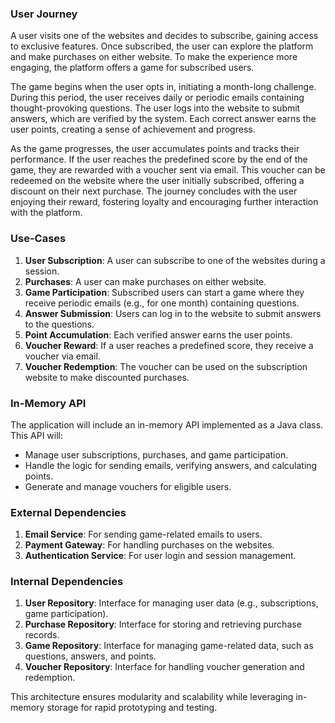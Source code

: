 ### User Journey
A user visits one of the websites and decides to subscribe, gaining access to exclusive features. Once subscribed, the user can explore the platform and make purchases on either website. To make the experience more engaging, the platform offers a game for subscribed users.

The game begins when the user opts in, initiating a month-long challenge. During this period, the user receives daily or periodic emails containing thought-provoking questions. The user logs into the website to submit answers, which are verified by the system. Each correct answer earns the user points, creating a sense of achievement and progress.

As the game progresses, the user accumulates points and tracks their performance. If the user reaches the predefined score by the end of the game, they are rewarded with a voucher sent via email. This voucher can be redeemed on the website where the user initially subscribed, offering a discount on their next purchase. The journey concludes with the user enjoying their reward, fostering loyalty and encouraging further interaction with the platform.
### Use-Cases
1. **User Subscription**: A user can subscribe to one of the websites during a session.
2. **Purchases**: A user can make purchases on either website.
3. **Game Participation**: Subscribed users can start a game where they receive periodic emails (e.g., for one month) containing questions.
4. **Answer Submission**: Users can log in to the website to submit answers to the questions.
5. **Point Accumulation**: Each verified answer earns the user points.
6. **Voucher Reward**: If a user reaches a predefined score, they receive a voucher via email.
7. **Voucher Redemption**: The voucher can be used on the subscription website to make discounted purchases.

### In-Memory API
The application will include an in-memory API implemented as a Java class. This API will:
- Manage user subscriptions, purchases, and game participation.
- Handle the logic for sending emails, verifying answers, and calculating points.
- Generate and manage vouchers for eligible users.

### External Dependencies
1. **Email Service**: For sending game-related emails to users.
2. **Payment Gateway**: For handling purchases on the websites.
3. **Authentication Service**: For user login and session management.

### Internal Dependencies
1. **User Repository**: Interface for managing user data (e.g., subscriptions, game participation).
2. **Purchase Repository**: Interface for storing and retrieving purchase records.
3. **Game Repository**: Interface for managing game-related data, such as questions, answers, and points.
4. **Voucher Repository**: Interface for handling voucher generation and redemption.

This architecture ensures modularity and scalability while leveraging in-memory storage for rapid prototyping and testing.